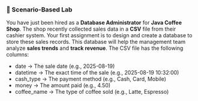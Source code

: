 ### 📝 Scenario-Based Lab
You have just been hired as a **Database Administrator** for **Java Coffee Shop**. The shop recently collected sales data in a **CSV** file from their cashier system. Your first assignment is to design and create a database to store these sales records. This database will help the management team analyze **sales trends** and **track revenue**.
The CSV file has the following columns:
- date → The sale date (e.g., 2025-08-19)
- datetime → The exact time of the sale (e.g., 2025-08-19 10:32:00)
- cash_type → The payment method (e.g., Cash, Card, Mobile)
- money → The amount paid (e.g., 4.50)
- coffee_name → The type of coffee sold (e.g., Latte, Espresso)
